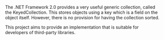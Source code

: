The .NET Framework 2.0 provides a very useful generic collection, called the KeyedCollection. This stores objects using a key which is a field on the object itself. However, there is no provision for having the collection sorted.

This project aims to provide an implementation that is suitable for developers of third-party libraries.